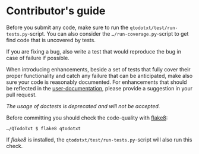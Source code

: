 # Contributor's guide

Before you submit any code, make sure to run the `qtodotxt/test/run-tests.py`-script. You can also consider the
`…/run-coverage.py`-script to get find code that is uncovered by tests.

If you are fixing a bug, also write a test that would reproduce the bug in case of failure if possible.

When introducing enhancements, beside a set of tests that fully cover their proper functionality and catch any failure
that can be anticipated, make also sure your code is reasonably documented. For enhancements that should be reflected in
the [user-documentation](https://github.com/mNantern/QTodoTxt/wiki), please provide a suggestion in your pull request.

*The usage of doctests is deprecated and will not be accepted.*

Before committing you should check the code-quality with
[flake8](https://pypi.python.org/pypi/flake8/):

    …/QTodoTxt $ flake8 qtodotxt

If *flake8* is installed, the `qtodotxt/test/run-tests.py`-script will also run this check.

